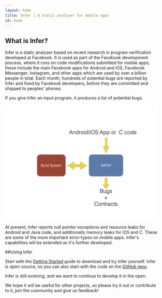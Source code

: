 ```yaml
---
layout: home
title: Infer | A static analyser for mobile apps
id: home
---
```


## What is Infer?

Infer is a static analyzer based on recent research
in program verification developed at Facebook.
It is used as part of the Facebook development process, where
it runs on
code modifications submitted for mobile apps;
these include the main Facebook apps for Android and iOS, Facebook Messenger, Instagram, and other apps which are used by over a billion people in total.
Each month, hundreds of potential bugs are reported by Infer and fixed by Facebook developers,
before they are committed and shipped to peoples' phones.


If you give Infer an input program, it produces a list of potential bugs.

![static/images/Infer-landing.jpg](static/images/Infer-landing.jpg)


At present, Infer reports null pointer exceptions and resource leaks for Android and Java code, and additionally memory leaks for iOS and C. These are some of the more important error-types on mobile apps.
Infer's capabilities will be extended as it's further developed.


##Using Infer

Start with the <a href="docs/getting-started.html">Getting Started</a> guide to download and try Infer yourself. Infer is open-source, so you can also start with the code on the <a href="https://github.com/facebook/Infer">GitHub repo</a>.

Infer is still evolving, and we want to continue to develop it in the open.

We hope it will be useful for other projects, so please try it out or contribute to it, join the community and give us feedback!
